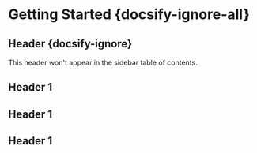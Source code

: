 # Getting Started {docsify-ignore-all}

## Header {docsify-ignore}

This header won't appear in the sidebar table of contents.


## Header 1
## Header 1
## Header 1
